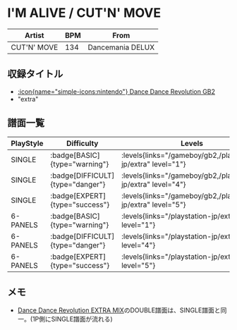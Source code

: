 # I'M ALIVE / CUT'N' MOVE

|Artist|BPM|From|
|------|---|----|
|CUT'N' MOVE|134|Dancemania DELUX|

## 収録タイトル

- [:icon{name="simple-icons:nintendo"} Dance Dance Revolution GB2](/gameboy/gb2)
- "extra"

## 譜面一覧

|PlayStyle|Difficulty|Levels|Notes|Movie|
|---------|----------|------|-----|-----|
|SINGLE| :badge[BASIC]{type="warning"}| :levels{links="/gameboy/gb2,/playstation-jp/extra" level="1"}|62/0||
|SINGLE| :badge[DIFFICULT]{type="danger"}| :levels{links="/gameboy/gb2,/playstation-jp/extra" level="4"}|142/0||
|SINGLE| :badge[EXPERT]{type="success"}| :levels{links="/gameboy/gb2,/playstation-jp/extra" level="5"}|218/0||
|6-PANELS| :badge[BASIC]{type="warning"}| :levels{links="/playstation-jp/extra" level="1"}|62/0||
|6-PANELS| :badge[DIFFICULT]{type="danger"}| :levels{links="/playstation-jp/extra" level="4"}|142/0||
|6-PANELS| :badge[EXPERT]{type="success"}| :levels{links="/playstation-jp/extra" level="5"}|218/0||

## メモ

- [Dance Dance Revolution EXTRA MIX](/playstation-jp/extra)のDOUBLE譜面は、SINGLE譜面と同一。(1P側にSINGLE譜面が流れる)
